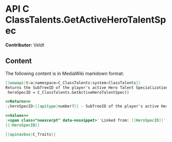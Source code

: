 # API C ClassTalents.GetActiveHeroTalentSpec

**Contributor:** Veldt

## Content

The following content is in MediaWiki markdown format:

```mediawiki
{{wowapi|t=a|namespace=C_ClassTalents|system=ClassTalents}}
Returns the SubTreeID of the player's active Hero Talent Specialization SubTree.
 heroSpecID = C_ClassTalents.GetActiveHeroTalentSpec()

==Returns==
:;heroSpecID:{{apitype|number?}} - SubTreeID of the player's active Hero Talent Specialization or nil if no Specialization is active.

==Values==
:<span class="noexcerpt" data-nosnippet>''Linked from: [[HeroSpecID]]''</span>
{{:HeroSpecID}}

{{apinavbox|C_Traits}}
```